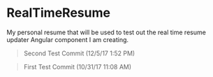 # RealTimeResume

My personal resume that will be used to test out the real time resume updater Angular component I am creating.

> Second Test Commit (12/5/17 1:52 PM)

> First Test Commit (10/31/17 11:08 AM)
